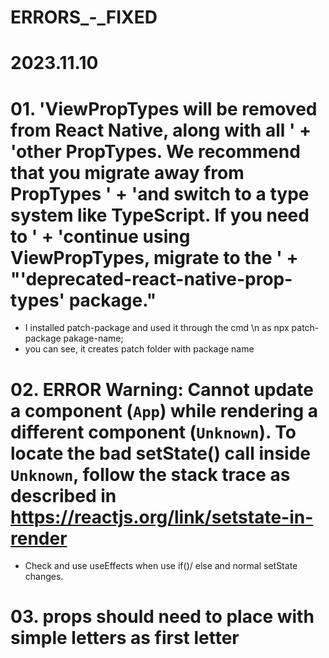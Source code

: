 # ERRORS_-_FIXED
# 2023.11.10
# 01. 'ViewPropTypes will be removed from React Native, along with all ' + 'other PropTypes. We recommend that you migrate away from PropTypes ' + 'and switch to a type system like TypeScript. If you need to ' + 'continue using ViewPropTypes, migrate to the ' + "'deprecated-react-native-prop-types' package."
  * I installed patch-package and used it through the cmd \n as npx patch-package pakage-name;
  * you can see, it creates patch folder with package name

# 02. ERROR  Warning: Cannot update a component (`App`) while rendering a different component (`Unknown`). To locate the bad setState() call inside `Unknown`, follow the stack trace as described in https://reactjs.org/link/setstate-in-render
  * Check and use useEffects when use if()/ else and normal setState changes.  

# 03. props should need to place with simple letters as first letter
